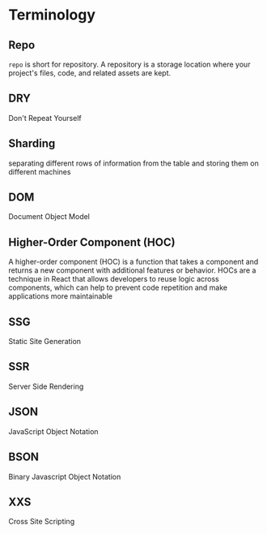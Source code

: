 # Terminology
## Repo
`repo` is short for repository. A repository is a storage location where your project's files, code, and related assets are kept.
## DRY
Don't Repeat Yourself

## Sharding
separating different rows of information from the table and storing them on different machines

## DOM
Document Object Model

## Higher-Order Component (HOC)
A higher-order component (HOC) is a function that takes a component and returns a new component with additional features or behavior. HOCs are a technique in React that allows developers to reuse logic across components, which can help to prevent code repetition and make applications more maintainable

## SSG
Static Site Generation

## SSR
Server Side Rendering

## JSON
JavaScript Object Notation

## BSON
Binary Javascript Object Notation

## XXS
Cross Site Scripting